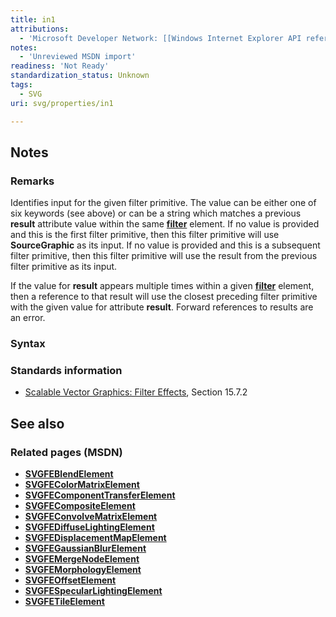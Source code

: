 ```yaml
---
title: in1
attributions:
  - 'Microsoft Developer Network: [[Windows Internet Explorer API reference](http://msdn.microsoft.com/en-us/library/ie/hh828809%28v=vs.85%29.aspx) Article]'
notes:
  - 'Unreviewed MSDN import'
readiness: 'Not Ready'
standardization_status: Unknown
tags:
  - SVG
uri: svg/properties/in1

---
```

## Notes

### Remarks

Identifies input for the given filter primitive. The value can be either one of six keywords (see above) or can be a string which matches a previous **result** attribute value within the same [**filter**](/svg/elements/filter) element. If no value is provided and this is the first filter primitive, then this filter primitive will use **SourceGraphic** as its input. If no value is provided and this is a subsequent filter primitive, then this filter primitive will use the result from the previous filter primitive as its input.

If the value for **result** appears multiple times within a given [**filter**](/svg/elements/filter) element, then a reference to that result will use the closest preceding filter primitive with the given value for attribute **result**. Forward references to results are an error.

### Syntax

### Standards information

-   [Scalable Vector Graphics: Filter Effects](http://go.microsoft.com/fwlink/p/?linkid=226062), Section 15.7.2

## See also

### Related pages (MSDN)

-   [**SVGFEBlendElement**](/svg/elements/feBlend)
-   [**SVGFEColorMatrixElement**](/svg/elements/feColorMatrix)
-   [**SVGFEComponentTransferElement**](/svg/elements/feComponentTransfer)
-   [**SVGFECompositeElement**](/svg/elements/feComposite)
-   [**SVGFEConvolveMatrixElement**](/svg/elements/feConvolveMatrix)
-   [**SVGFEDiffuseLightingElement**](/svg/elements/feDiffuseLighting)
-   [**SVGFEDisplacementMapElement**](/svg/elements/feDisplacementMap)
-   [**SVGFEGaussianBlurElement**](/svg/elements/feGaussianBlur)
-   [**SVGFEMergeNodeElement**](/svg/elements/feMergeNode)
-   [**SVGFEMorphologyElement**](/svg/elements/feMorphology)
-   [**SVGFEOffsetElement**](/svg/elements/feOffset)
-   [**SVGFESpecularLightingElement**](/svg/elements/feSpecularLighting)
-   [**SVGFETileElement**](/svg/elements/feTile)

